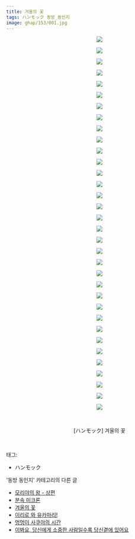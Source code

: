 ```yaml
---
title: 겨울의 꽃
tags: ハンモック 동방_동인지
image: ghap/153/001.jpg
---
```

<div class="article">
<p style="text-align: center; clear: none; float: none;"><img src="{{ site.nasurl }}/ghap/153/001.jpg"/></p>
<p style="text-align: center; clear: none; float: none;"><img src="{{ site.nasurl }}/ghap/153/002.jpg"/></p>
<p style="text-align: center; clear: none; float: none;"><img src="{{ site.nasurl }}/ghap/153/003.jpg"/></p>
<p style="text-align: center; clear: none; float: none;"><img src="{{ site.nasurl }}/ghap/153/004.jpg"/></p>
<p style="text-align: center; clear: none; float: none;"><img src="{{ site.nasurl }}/ghap/153/005.jpg"/></p>
<p style="text-align: center; clear: none; float: none;"><img src="{{ site.nasurl }}/ghap/153/006.jpg"/></p>
<p style="text-align: center; clear: none; float: none;"><img src="{{ site.nasurl }}/ghap/153/007.jpg"/></p>
<p style="text-align: center; clear: none; float: none;"><img src="{{ site.nasurl }}/ghap/153/008.jpg"/></p>
<p style="text-align: center; clear: none; float: none;"><img src="{{ site.nasurl }}/ghap/153/009.jpg"/></p>
<p style="text-align: center; clear: none; float: none;"><img src="{{ site.nasurl }}/ghap/153/010.jpg"/></p>
<p style="text-align: center; clear: none; float: none;"><img src="{{ site.nasurl }}/ghap/153/011.jpg"/></p>
<p style="text-align: center; clear: none; float: none;"><img src="{{ site.nasurl }}/ghap/153/012.jpg"/></p>
<p style="text-align: center; clear: none; float: none;"><img src="{{ site.nasurl }}/ghap/153/013.jpg"/></p>
<p style="text-align: center; clear: none; float: none;"><img src="{{ site.nasurl }}/ghap/153/014.jpg"/></p>
<p style="text-align: center; clear: none; float: none;"><img src="{{ site.nasurl }}/ghap/153/015.jpg"/></p>
<p style="text-align: center; clear: none; float: none;"><img src="{{ site.nasurl }}/ghap/153/016.jpg"/></p>
<p style="text-align: center; clear: none; float: none;"><img src="{{ site.nasurl }}/ghap/153/017.jpg"/></p>
<p style="text-align: center; clear: none; float: none;"><img src="{{ site.nasurl }}/ghap/153/018.jpg"/></p>
<p style="text-align: center; clear: none; float: none;"><img src="{{ site.nasurl }}/ghap/153/019.jpg"/></p>
<p style="text-align: center; clear: none; float: none;"><img src="{{ site.nasurl }}/ghap/153/020.jpg"/></p>
<p style="text-align: center; clear: none; float: none;"><img src="{{ site.nasurl }}/ghap/153/021.jpg"/></p>
<p style="text-align: center; clear: none; float: none;"><img src="{{ site.nasurl }}/ghap/153/022.jpg"/></p>
<p style="text-align: center; clear: none; float: none;"><img src="{{ site.nasurl }}/ghap/153/023.jpg"/></p>
<p style="text-align: center; clear: none; float: none;"><img src="{{ site.nasurl }}/ghap/153/024.jpg"/></p>
<p style="text-align: center; clear: none; float: none;"><img src="{{ site.nasurl }}/ghap/153/025.jpg"/></p>
<p style="text-align: center; clear: none; float: none;"><img src="{{ site.nasurl }}/ghap/153/026.jpg"/></p>
<p style="text-align: center; clear: none; float: none;"><img src="{{ site.nasurl }}/ghap/153/027.jpg"/></p>
<p style="text-align: center; clear: none; float: none;"><img src="{{ site.nasurl }}/ghap/153/028.jpg"/></p>
<p style="text-align: center; clear: none; float: none;"><img src="{{ site.nasurl }}/ghap/153/029.jpg"/></p>
<p style="text-align: center; clear: none; float: none;"><img src="{{ site.nasurl }}/ghap/153/030.jpg"/></p>
<p style="text-align: center; clear: none; float: none;"><img src="{{ site.nasurl }}/ghap/153/031.jpg"/></p>
<p style="text-align: center; clear: none; float: none;"><img src="{{ site.nasurl }}/ghap/153/032.jpg"/></p>
<p style="text-align: center; clear: none; float: none;"><img src="{{ site.nasurl }}/ghap/153/033.jpg"/></p>
<p style="text-align: center; clear: none; float: none;"><img src="{{ site.nasurl }}/ghap/153/034.jpg"/></p>
<p style="text-align: center; clear: none; float: none;"><br/></p>
<p style="text-align: center; clear: none; float: none;">[ハンモック] 겨울의 꽃</p>
<p><br/></p>
</div><div class="tagTrail">
<p>태그: </p>
<ul>
<li>ハンモック</li>
</ul>
</div><div class="another">
<p>'동방 동인지' 카테고리의 다른 글</p>
<ul>
<li><a href="/2016-06-18-ghap_156">모리야의 왕 - 상편</a></li>
<li><a href="/2016-06-18-ghap_155">분속 미크론</a></li>
<li><a href="/2016-06-18-ghap_153">겨울의 꽃</a></li>
<li><a href="/2016-06-18-ghap_152">이리로 와 유카마리!</a></li>
<li><a href="/2016-06-18-ghap_151">멍멍이 사쿠야의 시간</a></li>
<li><a href="/2016-06-18-ghap_150">이봐요, 당신에게 소중한 사람일수록 당신곁에 있어요</a></li>
</ul>
</div><div class="cb_module cb_fluid">
<div class="cb_wrt cb_profile">
</div><!-- commentList close -->
</div>